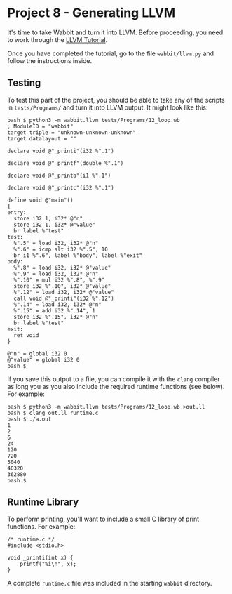 # Project 8 - Generating LLVM

It's time to take Wabbit and turn it into LLVM.  Before proceeding, you need to work through the [LLVM Tutorial](LLVM-Tutorial.md). 

Once you have completed the tutorial, go to the file `wabbit/llvm.py` and follow the instructions inside.

## Testing

To test this part of the project, you should be able to take any of
the scripts in `tests/Programs/` and turn it into LLVM output.  It might
look like this:

```
bash $ python3 -m wabbit.llvm tests/Programs/12_loop.wb
; ModuleID = "wabbit"
target triple = "unknown-unknown-unknown"
target datalayout = ""

declare void @"_printi"(i32 %".1") 

declare void @"_printf"(double %".1") 

declare void @"_printb"(i1 %".1") 

declare void @"_printc"(i32 %".1") 

define void @"main"() 
{
entry:
  store i32 1, i32* @"n"
  store i32 1, i32* @"value"
  br label %"test"
test:
  %".5" = load i32, i32* @"n"
  %".6" = icmp slt i32 %".5", 10
  br i1 %".6", label %"body", label %"exit"
body:
  %".8" = load i32, i32* @"value"
  %".9" = load i32, i32* @"n"
  %".10" = mul i32 %".8", %".9"
  store i32 %".10", i32* @"value"
  %".12" = load i32, i32* @"value"
  call void @"_printi"(i32 %".12")
  %".14" = load i32, i32* @"n"
  %".15" = add i32 %".14", 1
  store i32 %".15", i32* @"n"
  br label %"test"
exit:
  ret void
}

@"n" = global i32 0
@"value" = global i32 0
bash $
```

If you save this output to a file, you can compile it with the `clang`
compiler as long you as you also include the required runtime
functions (see below).  For example:

```
bash $ python3 -m wabbit.llvm tests/Programs/12_loop.wb >out.ll
bash $ clang out.ll runtime.c
bash $ ./a.out
1
2
6
24
120
720
5040
40320
362880
bash $
```

## Runtime Library

To perform printing, you'll want to include a small C library of print
functions. For example:

```
/* runtime.c */
#include <stdio.h>

void _printi(int x) {
    printf("%i\n", x);
}
```

A complete `runtime.c` file was included in the starting `wabbit` directory.

